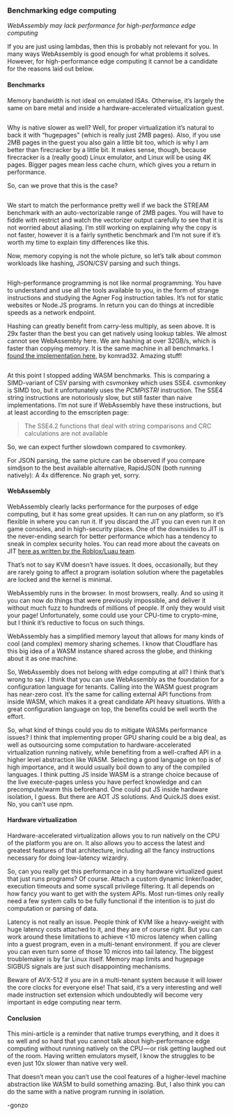 <h3 id="benchmarking-edge-computing">Benchmarking edge computing</h3>
<p><em>WebAssembly may lack performance for high-performance edge computing</em></p>
<p>If you are just using lambdas, then this is probably not relevant for you. In many ways WebAssembly is good enough for what problems it solves. However, for high-performance edge computing it cannot be a candidate for the reasons laid out below.</p>
<h4 id="benchmarks">Benchmarks</h4>
<p>Memory bandwidth is not ideal on emulated ISAs. Otherwise, it’s largely the same on bare metal and inside a hardware-accelerated virtualization guest.</p>
<p><img src="https://cdn-images-1.medium.com/max/1600/1*fY1nUJJmFrYNRXvxWX3BZQ.png" alt=""></p>
<p>Why is native slower as well? Well, for proper virtualization it’s natural to back it with “hugepages” (which is really just 2MB pages). Also, if you use 2MB pages in the guest you also gain a little bit too, which is why I am better than firecracker by a little bit. It makes sense, though, because firecracker is a (really good) Linux emulator, and Linux will be using 4K pages. Bigger pages mean less cache churn, which gives you a return in performance.</p>
<p>So, can we prove that this is the case?</p>
<p><img src="https://cdn-images-1.medium.com/max/1600/1*AGzdye_Fea6FqGT6wUbEPg.png" alt=""></p>
<p>We start to match the performance pretty well if we back the STREAM benchmark with an auto-vectorizable range of 2MB pages. You will have to fiddle with restrict and watch the vectorizer output carefully to see that it is not worried about aliasing. I’m still working on explaining why the copy is not faster, however it is a fairly synthetic benchmark and I’m not sure if it’s worth my time to explain tiny differences like this.</p>
<p>Now, memory copying is not the whole picture, so let’s talk about common workloads like hashing, JSON/CSV parsing and such things.</p>
<p><img src="https://cdn-images-1.medium.com/max/1600/1*cDn5vwN2wzanBDlcgd43Dg.png" alt=""></p>
<p>High-performance programming is not like normal programming. You have to understand and use all the tools available to you, in the form of strange instructions and studying the Agner Fog instruction tables. It’s not for static websites or Node.JS programs. In return you can do things at incredible speeds as a network endpoint.</p>
<p>Hashing can greatly benefit from carry-less multiply, as seen above. It is 29x faster than the best you can get natively using lookup tables. We almost cannot see WebAssembly here. We are hashing at over 32GB/s, which is faster than copying memory. It is the same machine in all benchmarks. I <a href="https://github.com/komrad36/CRC">found the implementation here</a>, by komrad32. Amazing stuff!</p>
<p><img src="https://cdn-images-1.medium.com/max/1600/1*fHvaLGQ0i0XxQE1V82-0aQ.png" alt=""></p>
<p>At this point I stopped adding WASM benchmarks. This is comparing a SIMD-variant of CSV parsing with csvmonkey which uses SSE4. csvmonkey is SIMD too, but it unfortunately uses the <em>PCMPISTRI</em> instruction. The SSE4 string instructions are notoriously slow, but still faster than naive implementations. I’m not sure if WebAssembly have these instructions, but at least according to the emscripten page:</p>
<blockquote>
<p>The SSE4.2 functions that deal with string comparisons and CRC calculations are not available</p>
</blockquote>
<p>So, we can expect further slowdown compared to csvmonkey.</p>
<p>For JSON parsing, the same picture can be observed if you compare simdjson to the best available alternative, RapidJSON (both running natively): A 4x difference. No graph yet, sorry.</p>
<h4 id="webassembly">WebAssembly</h4>
<p>WebAssembly clearly lacks performance for the purposes of edge computing, but it has some great upsides. It can run on any platform, so it’s flexible in where you can run it. If you discard the JIT you can even run it on game consoles, and in high-security places. One of the downsides to JIT is the never-ending search for better performance which has a tendency to sneak in complex security holes. You can read more about the caveats on JIT <a href="https://luau-lang.org/performance">here as written by the Roblox/Luau team</a>.</p>
<p>That’s not to say KVM doesn’t have issues. It does, occasionally, but they are rarely going to affect a program isolation solution where the pagetables are locked and the kernel is minimal.</p>
<p>WebAssembly runs in the browser. In most browsers, really. And so using it you can now do things that were previously impossible, and deliver it without much fuzz to hundreds of millions of people. If only they would visit your page! Unfortunately, some could use your CPU-time to crypto-mine, but I think it’s reductive to focus on such things.</p>
<p>WebAssembly has a simplified memory layout that allows for many kinds of cool (and complex) memory sharing schemes. I know that Cloudflare has this big idea of a WASM instance shared across the globe, and thinking about it as one machine.</p>
<p>So, WebAssembly does not belong with edge computing at all? I think that’s wrong to say. I think that you can use WebAssembly as the foundation for a configuration language for tenants. Calling into the WASM guest program has near-zero cost. It’s the same for calling external API functions from inside WASM, which makes it a great candidate API heavy situations. With a great configuration language on top, the benefits could be well worth the effort.</p>
<p>So, what kind of things could you do to mitigate WASMs performance issues? I think that implementing proper GPU sharing could be a big deal, as well as outsourcing some computation to hardware-accelerated virtualization running natively, while benefiting from a well-crafted API in a higher level abstraction like WASM. Selecting a good language on top is of high importance, and it would usually boil down to any of the compiled languages. I think putting JS inside WASM is a strange choice because of the live execute-pages unless you have perfect knowledge and can precompute/warm this beforehand. One could put JS inside hardware isolation, I guess. But there are AOT JS solutions. And QuickJS does exist. No, you can’t use npm.</p>
<h4 id="hardware-virtualization">Hardware virtualization</h4>
<p>Hardware-accelerated virtualization allows you to run natively on the CPU of the platform you are on. It also allows you to access the latest and greatest features of that architecture, including all the fancy instructions necessary for doing low-latency wizardry.</p>
<p>So, can you really get this performance in a tiny hardware virtualized guest that just runs programs? Of course. Attach a custom dynamic linker/loader, execution timeouts and some syscall privilege filtering. It all depends on how fancy you want to get with the system APIs. Most run-times only really need a few system calls to be fully functional if the intention is to just do computation or parsing of data.</p>
<p>Latency is not really an issue. People think of KVM like a heavy-weight with huge latency costs attached to it, and they are of course right. But you can work around these limitations to achieve &lt;10 micros latency when calling into a guest program, even in a multi-tenant environment. If you are clever you can even turn some of those 10 micros into tail latency. The biggest troublemaker is by far Linux itself. Memory map limits and hugepage SIGBUS signals are just such disappointing mechanisms.</p>
<p>Beware of AVX-512 if you are in a multi-tenant system because it will lower the core clocks for everyone else! That said, it’s a very interesting and well made instruction set extension which undoubtedly will become very important in edge computing near term.</p>
<h4 id="conclusion">Conclusion</h4>
<p>This mini-article is a reminder that native trumps everything, and it does it so well and so hard that you cannot talk about high-performance edge computing without running natively on the CPU — or risk getting laughed out of the room. Having written emulators myself, I know the struggles to be even just 10x slower than native very well.</p>
<p>That doesn’t mean you can’t use the cool features of a higher-level machine abstraction like WASM to build something amazing. But, I also think you can do the same with a native program running in isolation.</p>
<p>-gonzo</p>

